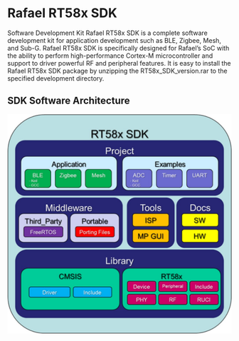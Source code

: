 # Rafael RT58x SDK

Software Development Kit
Rafael RT58x SDK is a complete software development kit for application development such as BLE, Zigbee, Mesh, and Sub-G.
Rafael RT58x SDK is specifically designed for Rafael’s SoC with the ability to perform high-performance Cortex-M microcontroller and support to driver powerful RF and peripheral features.
It is easy to install the Rafael RT58x SDK package by unzipping the RT58x_SDK_version.rar to the specified development directory.

## SDK Software Architecture
![SDKSWArchitecture]( https://github.com/RafaelMicro/RT58x_SDK/blob/main/images/SDK_SW_Architecture.jpg 'SDKSWArchitecture')

